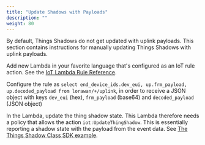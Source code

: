 ```yaml
---
title: "Update Shadows with Payloads"
description: ""
weight: 80
---
```


By default, Things Shadows do not get updated with uplink payloads. This section contains instructions for manually updating Things Shadows with uplink payloads.

<!--more-->


Add new Lambda in your favorite language that's configured as an IoT rule action. See the [IoT Lambda Rule Reference](https://docs.aws.amazon.com/iot/latest/developerguide/iot-lambda-rule.html).

Configure the rule as `select end_device_ids.dev_eui, up.frm_payload, up.decoded_payload from lorawan/+/uplink`, in order to receive a JSON object with keys `dev_eui` (hex), `frm_payload` (base64) and `decoded_payload` (JSON object)

In the Lambda, update the thing shadow state. This Lambda therefore needs a policy that allows the action `iot:UpdateThingShadow`. This is essentially reporting a shadow state with the payload from the event data. See [The Things Shadow Class SDK example](https://github.com/aws/aws-iot-device-sdk-js#thing-shadow-class).
